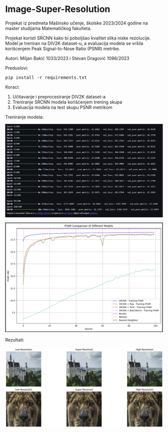 # Image-Super-Resolution

Projekat iz predmeta Mašinsko učenje, školske 2023/2024 godine na master studijama Matematičkog fakulteta.

Projekat koristi SRCNN kako bi poboljšao kvalitet slika niske rezolucije. Model je treniran na DIV2K dataset-u, a evaluacija modela se vršila korišcenjem Peak Signal-to-Nose Ratio (PSNR) metrike.

Autori: Miljan Bakić 1033/2023 i Stevan Dragović 1096/2023

Preduslovi:

<pre>
pip install -r requirements.txt
</pre>

Koraci:

1. Učitavanje i preprocesiranje DIV2K dataset-a
2. Treniranje SRCNN modela korišćenjem trening skupa
3. Evaluacija modela na test skupu PSNR metrikom

Treniranje modela:

![alt text](images/image.png)

![alt text](images/image-1.png)

Rezultati:

![alt text](images/image-2.png)